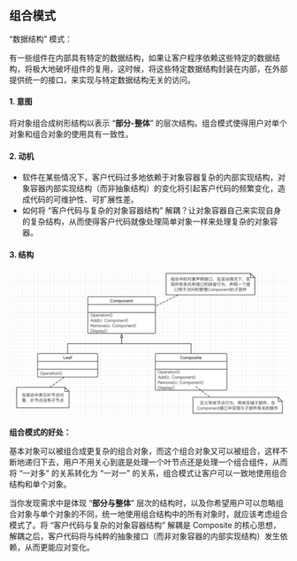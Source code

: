 ## 组合模式

“数据结构” 模式：

有一些组件在内部具有特定的数据结构，如果让客户程序依赖这些特定的数据结构，将极大地破坏组件的复用，这时候，将这些特定数据结构封装在内部，在外部提供统一的接口，来实现与特定数据结构无关的访问。

#### 1. 意图

将对象组合成树形结构以表示 “**部分-整体**” 的层次结构。组合模式使得用户对单个对象和组合对象的使用具有一致性。

#### 2. 动机

- 软件在某些情况下，客户代码过多地依赖于对象容器复杂的内部实现结构，对象容器内部实现结构（而非抽象结构）的变化将引起客户代码的频繁变化，造成代码的可维护性、可扩展性差。
- 如何将 “客户代码与复杂的对象容器结构” 解耦？让对象容器自己来实现自身的复杂结构，从而使得客户代码就像处理简单对象一样来处理复杂的对象容器。



#### 3. 结构

![组合模式](../imgs/Composite.png)

**组合模式的好处：**

基本对象可以被组合成更复杂的组合对象，而这个组合对象又可以被组合，这样不断地递归下去，用户不用关心到底是处理一个叶节点还是处理一个组合组件，从而将 “一对多” 的关系转化为 “一对一” 的关系，组合模式让客户可以一致地使用组合结构和单个对象。

当你发现需求中是体现 “**部分与整体**” 层次的结构时，以及你希望用户可以忽略组合对象与单个对象的不同，统一地使用组合结构中的所有对象时，就应该考虑组合模式了。将 “客户代码与复杂的对象容器结构” 解耦是 Composite 的核心思想，解耦之后，客户代码将与纯粹的抽象接口（而非对象容器的内部实现结构）发生依赖，从而更能应对变化。
